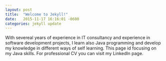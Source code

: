 ```yaml
---
layout: post
title:  "Welcome to Jekyll!"
date:   2015-11-17 16:16:01 -0600
categories: jekyll update
---
```


With severeal years of experience in IT consultancy and experience in software development projects, I learn also Java programming and develop my knowledge in different ways of self learning.
This page id focusing on my Java skills.
For professional CV you can visit my LinkedIn page.
